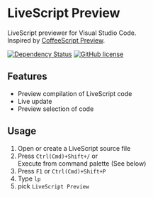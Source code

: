 # LiveScript Preview
LiveScript previewer for Visual Studio Code.  
Inspired by [CoffeeScript Preview](https://github.com/dcbarrett/vscode-coffeescript-preview).

[![Dependency Status][dependency-img]][dependency-url]
[![GitHub license][license-img]][license-url]

## Features

* Preview compilation of LiveScript code
* Live update
* Preview selection of code

## Usage

1. Open or create a LiveScript source file
1. Press `Ctrl(Cmd)+Shift+/` or<br>Execute from command palette (See below)
  1. Press `F1` or `Ctrl(Cmd)+Shift+P`
  1. Type `lp`
  1. pick `LiveScript Preview`

[dependency-img]: https://gemnasium.com/badges/github.com/eheitherd/vscode-livescript-preview.svg
[dependency-url]: https://gemnasium.com/github.com/eheitherd/vscode-livescript-preview
[license-img]: https://img.shields.io/badge/license-MIT-blue.svg
[license-url]: https://raw.githubusercontent.com/eheitherd/vscode-livescript-preview/master/LICENSE
